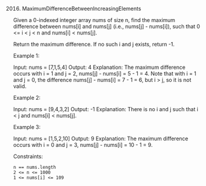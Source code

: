 2016. MaximumDifferenceBetweenIncreasingElements

Given a 0-indexed integer array nums of size n, find the maximum difference between nums[i] and nums[j] (i.e., nums[j] - nums[i]), such that 0 <= i < j < n and nums[i] < nums[j].

Return the maximum difference. If no such i and j exists, return -1.

Example 1:

Input: nums = [7,1,5,4]
Output: 4
Explanation:
The maximum difference occurs with i = 1 and j = 2, nums[j] - nums[i] = 5 - 1 = 4.
Note that with i = 1 and j = 0, the difference nums[j] - nums[i] = 7 - 1 = 6, but i > j, so it is not valid.

Example 2:

Input: nums = [9,4,3,2]
Output: -1
Explanation:
There is no i and j such that i < j and nums[i] < nums[j].

Example 3:

Input: nums = [1,5,2,10]
Output: 9
Explanation:
The maximum difference occurs with i = 0 and j = 3, nums[j] - nums[i] = 10 - 1 = 9.

Constraints:

    n == nums.length
    2 <= n <= 1000
    1 <= nums[i] <= 109
